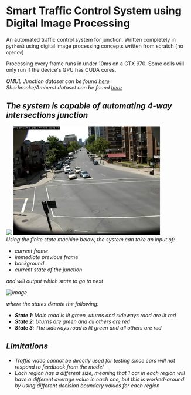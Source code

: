 # Smart Traffic Control System using Digital Image Processing
An automated traffic control system for junction. Written completely in `python3` using digital image processing concepts written from scratch (no `opencv`)

Processing every frame runs in under 10ms on a GTX 970. Some cells will only run if the device's GPU has CUDA cores.

<i>QMUL Junction dataset can be found [here](https://personal.ie.cuhk.edu.hk/~ccloy/downloads_qmul_junction.html)</i>
<br>
<i>Sherbrooke/Amherst dataset can be found [here](https://www.jpjodoin.com/urbantracker/dataset.html)

## The system is capable of automating 4-way intersections junction
<img src="https://github.com/Ali-Amin/smart-traffic-system-using-dip/blob/master/assets/frame3.png" width="400">
<img src="https://raw.githubusercontent.com/Ali-Amin/realtime-smart-traffic-control-system/master/assets/dataset2/frame1.png" width="400">
<br>
Using the finite state machine below, the system can take an input of:
<br>

- current frame
- immediate previous frame
- background
- current state of the junction

and will output which state to go to next

![image](https://github.com/Ali-Amin/smart-traffic-system-using-dip/blob/master/assets/fsm_diagram.png)

where the states denote the following:
- <b>State 1</b>: Main road is lit green, uturns and sideways road are lit red
- <b>State 2</b>: Uturns are green and all others are red</b>
- <b>State 3</b>: The sideways road is lit green and all others are red</b>

## Limitations
- Traffic video cannot be directly used for testing since cars will not respond to feedback from the model
- Each region has a different size, meaning that 1 car in each region will have a different average value in each one, but this is worked-around by using different decision boundary values for each region
